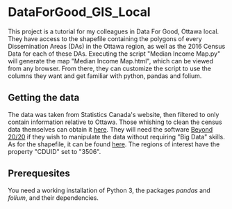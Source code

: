 # DataForGood_GIS_Local

This project is a tutorial for my colleagues in Data For Good, Ottawa local. They have access to the shapefile containing the polygons of every Dissemination Areas (DAs) in the Ottawa region, as well as the 2016 Census Data for each of these DAs. Executing the script "Median Income Map.py" will generate the map "Median Income Map.html", which can be viewed from any browser. From there, they can customize the script to use the columns they want and get familiar with python, pandas and folium.


## Getting the data

The data was taken from Statistics Canada's website, then filtered to only contain information relative to Ottawa.
Those whishing to clean the census data themselves can obtain it [here](https://www12.statcan.gc.ca/census-recensement/2016/dp-pd/prof/details/download-telecharger/comp/page_dl-tc.cfm?Lang=E). They will need the software [Beyond 20/20](https://www.statcan.gc.ca/eng/public/beyond20-20) if they wish to manipulate the data without requiring "Big Data" skills. 
As for the shapefile, it can be found [here](https://www12.statcan.gc.ca/census-recensement/2011/geo/bound-limit/bound-limit-2016-eng.cfm). The regions of interest have the property "CDUID" set to "3506".


## Prerequesites

You need a working installation of Python 3, the packages *pandas* and *folium*, and their dependencies.

